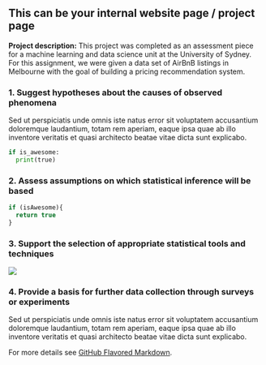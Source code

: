## This can be your internal website page / project page

**Project description:** This project was completed as an assessment piece for a machine learning and data science unit at the University of Sydney. For this  assignment, we were given a data set of AirBnB listings in Melbourne with the goal of building a pricing recommendation system. 

### 1. Suggest hypotheses about the causes of observed phenomena

Sed ut perspiciatis unde omnis iste natus error sit voluptatem accusantium doloremque laudantium, totam rem aperiam, eaque ipsa quae ab illo inventore veritatis et quasi architecto beatae vitae dicta sunt explicabo. 

```python
if is_awesome:
  print(true)

```

### 2. Assess assumptions on which statistical inference will be based

```javascript
if (isAwesome){
  return true
}
```

### 3. Support the selection of appropriate statistical tools and techniques

<img src="images/dummy_thumbnail.jpg?raw=true"/>

### 4. Provide a basis for further data collection through surveys or experiments

Sed ut perspiciatis unde omnis iste natus error sit voluptatem accusantium doloremque laudantium, totam rem aperiam, eaque ipsa quae ab illo inventore veritatis et quasi architecto beatae vitae dicta sunt explicabo. 

For more details see [GitHub Flavored Markdown](https://guides.github.com/features/mastering-markdown/).
